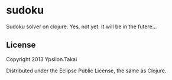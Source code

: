 # sudoku

Sudoku solver on clojure. Yes, not yet. It will be in the futere...


## License

Copyright 2013 Ypsilon.Takai

Distributed under the Eclipse Public License, the same as Clojure.
